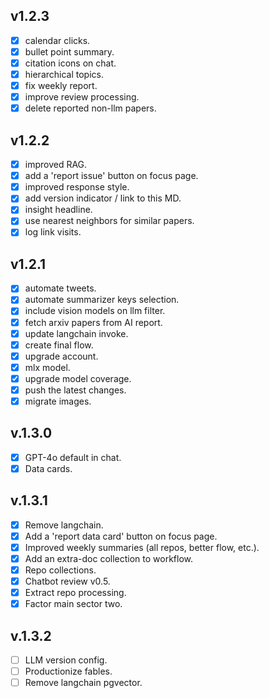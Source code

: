 ## v1.2.3
- [x]  calendar clicks.
- [x] bullet point summary.
- [x] citation icons on chat.
- [x] hierarchical topics.
- [x] fix weekly report.
- [x] improve review processing.
- [x] delete reported non-llm papers.

## v1.2.2
- [x] improved RAG.
- [x] add a 'report issue' button on focus page.
- [x] improved response style.
- [x] add version indicator / link to this MD.
- [x] insight headline.
- [x] use nearest neighbors for similar papers.
- [x] log link visits.

## v1.2.1
- [x] automate tweets.
- [x] automate summarizer keys selection.
- [x] include vision models on llm filter.
- [x] fetch arxiv papers from AI report.
- [x] update langchain invoke.
- [x] create final flow.
- [x] upgrade account.
- [x] mlx model.
- [x] upgrade model coverage.
- [x] push the latest changes.
- [x] migrate images.

## v.1.3.0 
- [x] GPT-4o default in chat.
- [x] Data cards.

## v.1.3.1
- [x] Remove langchain.
- [x] Add a 'report data card' button on focus page.
- [x] Improved weekly summaries (all repos, better flow, etc.).
- [x] Add an extra-doc collection to workflow.
- [x] Repo collections.
- [x] Chatbot review v0.5.
- [x] Extract repo processing.
- [x]  Factor main sector two.

## v.1.3.2
- [ ] LLM version config.
- [ ] Productionize fables.
- [ ] Remove langchain pgvector.